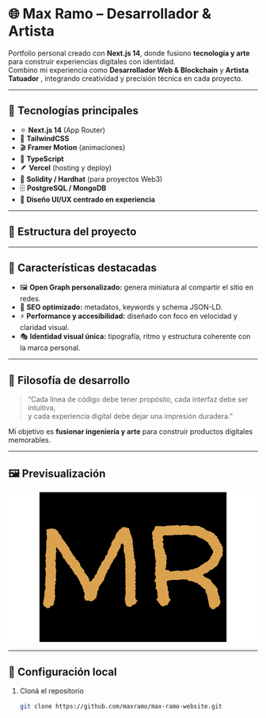 # 🌐 Max Ramo – Desarrollador & Artista

Portfolio personal creado con **Next.js 14**, donde fusiono **tecnología y arte** para construir experiencias digitales con identidad.  
Combino mi experiencia como **Desarrollador Web & Blockchain** y **Artista Tatuador** , integrando creatividad y precisión técnica en cada proyecto.

---

## 🚀 Tecnologías principales

- ⚛️ **Next.js 14** (App Router)
- 💅 **TailwindCSS**
- 🎬 **Framer Motion** (animaciones)
- 🧠 **TypeScript**
- 🪶 **Vercel** (hosting y deploy)
- 🧱 **Solidity / Hardhat** (para proyectos Web3)
- 🗄️ **PostgreSQL / MongoDB**
- 🎨 **Diseño UI/UX centrado en experiencia**

---

## 📁 Estructura del proyecto



---

## 🧩 Características destacadas

- 🖼️ **Open Graph personalizado:** genera miniatura al compartir el sitio en redes.  
- 🧠 **SEO optimizado:** metadatos, keywords y schema JSON-LD.  
- ⚡ **Performance y accesibilidad:** diseñado con foco en velocidad y claridad visual.  
- 🎭 **Identidad visual única:** tipografía, ritmo y estructura coherente con la marca personal.

---

## 🧠 Filosofía de desarrollo

> “Cada línea de código debe tener propósito, cada interfaz debe ser intuitiva,  
> y cada experiencia digital debe dejar una impresión duradera.”

Mi objetivo es **fusionar ingeniería y arte** para construir productos digitales memorables.

---

## 🖼️ Previsualización

![Preview](./public/logo.png)

---

## 🔧 Configuración local

1. Cloná el repositorio  
   ```bash
   git clone https://github.com/maxramo/max-ramo-website.git
